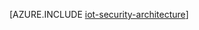 <properties
 pageTitle="IoT 安全体系结构 | Azure"
 description="IoT 安全体系结构指导原则和注意事项"
 services=""
 suite="iot-suite"
 documentationCenter=""
 authors="YuriDio"
 manager="timlt"
 editor=""/>  


<tags
 ms.service="iot-suite"
 ms.date="06/22/2016"
 wacn.date="05/17/2016"/>

[AZURE.INCLUDE [iot-security-architecture](../../includes/iot-security-architecture.md)]

<!---HONumber=Mooncake_0815_2016-->